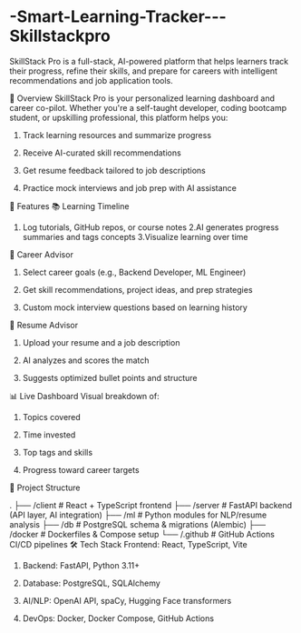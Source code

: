 # -Smart-Learning-Tracker---Skillstackpro
SkillStack Pro is a full-stack, AI-powered platform that helps learners track their progress, refine their skills, and prepare for careers with intelligent recommendations and job application tools.

🚀 Overview
SkillStack Pro is your personalized learning dashboard and career co-pilot. Whether you're a self-taught developer, coding bootcamp student, or upskilling professional, this platform helps you:

1. Track learning resources and summarize progress

2. Receive AI-curated skill recommendations

3. Get resume feedback tailored to job descriptions

4. Practice mock interviews and job prep with AI assistance

🔧 Features
📚 Learning Timeline
1. Log tutorials, GitHub repos, or course notes
2.AI generates progress summaries and tags concepts
3.Visualize learning over time

🧠 Career Advisor
1. Select career goals (e.g., Backend Developer, ML Engineer)

2. Get skill recommendations, project ideas, and prep strategies

3. Custom mock interview questions based on learning history

📄 Resume Advisor
1. Upload your resume and a job description

2. AI analyzes and scores the match

3. Suggests optimized bullet points and structure

📊 Live Dashboard
Visual breakdown of:

1. Topics covered

2. Time invested

3. Top tags and skills

4. Progress toward career targets

📁 Project Structure

.
├── /client       # React + TypeScript frontend
├── /server       # FastAPI backend (API layer, AI integration)
├── /ml           # Python modules for NLP/resume analysis
├── /db           # PostgreSQL schema & migrations (Alembic)
├── /docker       # Dockerfiles & Compose setup
└── /.github      # GitHub Actions CI/CD pipelines
🛠️ Tech Stack
Frontend: React, TypeScript, Vite

1. Backend: FastAPI, Python 3.11+

2. Database: PostgreSQL, SQLAlchemy

3. AI/NLP: OpenAI API, spaCy, Hugging Face transformers

4. DevOps: Docker, Docker Compose, GitHub Actions







